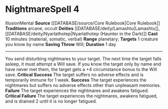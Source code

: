 ﻿---
actions: null
area: null
bloodline: null
component:
- Material
- Somatic
- Verbal
cost: null
deity:
- '[[DATABASE/deity/Lamashtu|Lamashtu]]'
- '[[DATABASE/deity/Nyarlathotep|Nyarlathotep (Haunter in the Dark)]]'
domain: null
duration: 1 day
element: null
heighten: null
heighten_level: '4'
id: '208'
lesson: null
level: '4'
mystery: null
name: Nightmare
patron_theme: null
range: planetary
rarity: Common
requirement: null
rus_type_level: null
saving_throw: Will
school: Illusion
source: '[[DATABASE/source/Core Rulebook|Core Rulebook]]'
target: 1 creature you know by name
tradition:
- Arcane
- Occult
trait:
- '[[DATABASE/trait/Illusion|Illusion]]'
- '[[DATABASE/trait/Mental|Mental]]'
trigger: null
type: Spell

---
# Nightmare<span class="item-type">Spell 4</span>

<span class="item-trait">Illusion</span><span class="item-trait">Mental</span>
**Source** [[DATABASE/source/Core Rulebook|Core Rulebook]] 
**Traditions** arcane, occult
**Deities** [[DATABASE/deity/Lamashtu|Lamashtu]], [[DATABASE/deity/Nyarlathotep|Nyarlathotep (Haunter in the Dark)]]
**Cast** 10 minutes (material, somatic, verbal)
**Range** planetary; **Targets** 1 creature you know by name
**Saving Throw** Will; **Duration** 1 day

---
You send disturbing nightmares to your target. The next time the target falls asleep, it must attempt a Will save. If you know the target only by name and have never met them, the target gets a +4 circumstance bonus to the Will save.
**Critical Success** The target suffers no adverse effects and is temporarily immune for 1 week.
**Success** The target experiences the nightmares but suffers no adverse effects other than unpleasant memories.
**Failure** The target experiences the nightmares and awakens fatigued.
**Critical Failure** The target experiences the nightmares, awakens fatigued, and is drained 2 until it is no longer fatigued.
